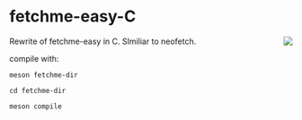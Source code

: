 # fetchme-easy-C
Rewrite of fetchme-easy in C. SImiliar to neofetch.
<img src="https://i.imgur.com/DSHb0pr.png?1" align="right">

compile with:

``meson fetchme-dir``

``cd fetchme-dir``

``meson compile``
